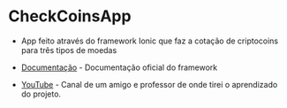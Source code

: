 # CheckCoinsApp

* App feito através do framework Ionic que faz a cotação de criptocoins para três tipos de moedas

 

* [Documentação](https://ionicframework.com/docs/) - Documentação oficial do framework
* [YouTube](https://www.youtube.com/channel/UC2vUkEVNc1CmvMnt6wvosXQ) - Canal de um amigo e professor de onde tirei o aprendizado do projeto.


